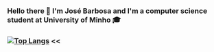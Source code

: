 ### Hello there 👋 I'm José Barbosa and I'm a computer science student at University of Minho 🎓
### [![Top Langs](https://github-readme-stats.vercel.app/api/top-langs/?username=zeisalone&layout=compact&theme=vision-friendly-dark)](https://github.com/anuraghazra/github-readme-stats) <<
<!--
**zeisalone/zeisalone** is a ✨ _special_ ✨ repository because its `README.md` (this file) appears on your GitHub profile.

Here are some ideas to get you started:

- 🔭 I’m currently working on ...
- 🌱 I’m currently learning ...
- 👯 I’m looking to collaborate on ...
- 🤔 I’m looking for help with ...
- 💬 Ask me about ...
- 📫 How to reach me: ...
- 😄 Pronouns: ...
- ⚡ Fun fact: ...
-->
